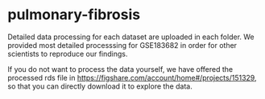 # pulmonary-fibrosis
Detailed data processing for each dataset are uploaded in each folder.
We provided most detailed processsing for GSE183682 in order for other scientists to reproduce our findings.

If you do not want to process the data yourself, we have offered the processed rds file in https://figshare.com/account/home#/projects/151329, so that you can directly download it to explore the data.
